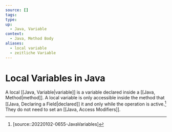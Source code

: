 ```yaml
---
source: []
tags:
type:
up:
  - Java, Variable
context:
  - Java, Method Body
aliases:
  - local variable
  - zeitliche Variable
---
```


# Local Variables in Java

A local [[Java, Variable|variable]] is a variable declared inside a [[Java, Method|method]]. A local variable is only accessible inside the method that [[Java, Declaring a Field|declared]] it and only while the operation is active.[^1] They do not need to set an [[Java, Access Modifiers]].

[^1]: [source::20220102-0655-JavaVariables]
